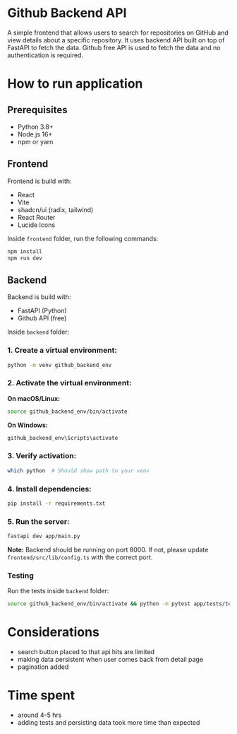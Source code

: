 # Github Backend API

A simple frontend that allows users to search for repositories on GitHub and view details about a specific repository. It uses backend API built on top of FastAPI to fetch the data. Github free API is used to fetch the data and no authentication is required.

# How to run application

## Prerequisites

- Python 3.8+
- Node.js 16+
- npm or yarn

## Frontend

Frontend is build with:

- React
- Vite
- shadcn/ui (radix, tailwind)
- React Router
- Lucide Icons

Inside `frontend` folder, run the following commands:

```bash
npm install
npm run dev
```

## Backend

Backend is build with:

- FastAPI (Python)
- Github API (free)

Inside `backend` folder:

### 1. Create a virtual environment:

```bash
python -m venv github_backend_env
```

### 2. Activate the virtual environment:

**On macOS/Linux:**

```bash
source github_backend_env/bin/activate
```

**On Windows:**

```bash
github_backend_env\Scripts\activate
```

### 3. Verify activation:

```bash
which python  # Should show path to your venv
```

### 4. Install dependencies:

```bash
pip install -r requirements.txt
```

### 5. Run the server:

```bash
fastapi dev app/main.py
```

**Note:** Backend should be running on port 8000. If not, please update `frontend/src/lib/config.ts` with the correct port.

### Testing

Run the tests inside `backend` folder:

```bash
source github_backend_env/bin/activate && python -m pytest app/tests/test_functions.py
```

# Considerations

- search button placed to that api hits are limited
- making data persistent when user comes back from detail page
- pagination added

# Time spent

- around 4-5 hrs
- adding tests and persisting data took more time than expected
